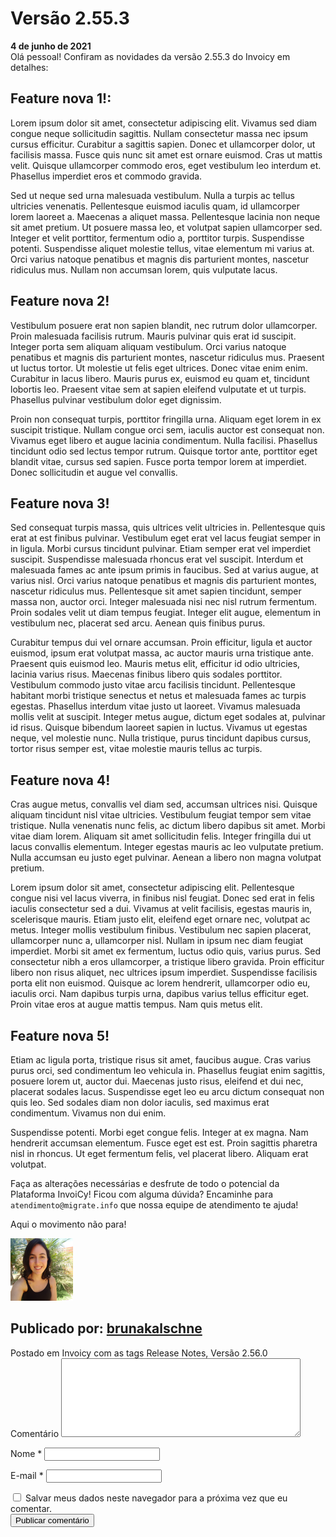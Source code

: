 # Versão 2.55.3
<div class="data_Artigo">
    <b>4 de junho de 2021</b>
</div>
Olá pessoal!
Confiram as novidades da versão 2.55.3 do Invoicy em detalhes:

## Feature nova 1!:

Lorem ipsum dolor sit amet, consectetur adipiscing elit. Vivamus sed diam congue neque sollicitudin sagittis. Nullam consectetur massa nec ipsum cursus efficitur. Curabitur a sagittis sapien. Donec et ullamcorper dolor, ut facilisis massa. Fusce quis nunc sit amet est ornare euismod. Cras ut mattis velit. Quisque ullamcorper commodo eros, eget vestibulum leo interdum et. Phasellus imperdiet eros et commodo gravida.

Sed ut neque sed urna malesuada vestibulum. Nulla a turpis ac tellus ultricies venenatis. Pellentesque euismod iaculis quam, id ullamcorper lorem laoreet a. Maecenas a aliquet massa. Pellentesque lacinia non neque sit amet pretium. Ut posuere massa leo, et volutpat sapien ullamcorper sed. Integer et velit porttitor, fermentum odio a, porttitor turpis. Suspendisse potenti. Suspendisse aliquet molestie tellus, vitae elementum mi varius at. Orci varius natoque penatibus et magnis dis parturient montes, nascetur ridiculus mus. Nullam non accumsan lorem, quis vulputate lacus.

## Feature nova 2!

Vestibulum posuere erat non sapien blandit, nec rutrum dolor ullamcorper. Proin malesuada facilisis rutrum. Mauris pulvinar quis erat id suscipit. Integer porta sem aliquam aliquam vestibulum. Orci varius natoque penatibus et magnis dis parturient montes, nascetur ridiculus mus. Praesent ut luctus tortor. Ut molestie ut felis eget ultrices. Donec vitae enim enim. Curabitur in lacus libero. Mauris purus ex, euismod eu quam et, tincidunt lobortis leo. Praesent vitae sem at sapien eleifend vulputate et ut turpis. Phasellus pulvinar vestibulum dolor eget dignissim.

Proin non consequat turpis, porttitor fringilla urna. Aliquam eget lorem in ex suscipit tristique. Nullam congue orci sem, iaculis auctor est consequat non. Vivamus eget libero et augue lacinia condimentum. Nulla facilisi. Phasellus tincidunt odio sed lectus tempor rutrum. Quisque tortor ante, porttitor eget blandit vitae, cursus sed sapien. Fusce porta tempor lorem at imperdiet. Donec sollicitudin et augue vel convallis.

## Feature nova 3!

Sed consequat turpis massa, quis ultrices velit ultricies in. Pellentesque quis erat at est finibus pulvinar. Vestibulum eget erat vel lacus feugiat semper in in ligula. Morbi cursus tincidunt pulvinar. Etiam semper erat vel imperdiet suscipit. Suspendisse malesuada rhoncus erat vel suscipit. Interdum et malesuada fames ac ante ipsum primis in faucibus. Sed at varius augue, at varius nisl. Orci varius natoque penatibus et magnis dis parturient montes, nascetur ridiculus mus. Pellentesque sit amet sapien tincidunt, semper massa non, auctor orci. Integer malesuada nisi nec nisl rutrum fermentum. Proin sodales velit ut diam tempus feugiat. Integer elit augue, elementum in vestibulum nec, placerat sed arcu. Aenean quis finibus purus.

Curabitur tempus dui vel ornare accumsan. Proin efficitur, ligula et auctor euismod, ipsum erat volutpat massa, ac auctor mauris urna tristique ante. Praesent quis euismod leo. Mauris metus elit, efficitur id odio ultricies, lacinia varius risus. Maecenas finibus libero quis sodales porttitor. Vestibulum commodo justo vitae arcu facilisis tincidunt. Pellentesque habitant morbi tristique senectus et netus et malesuada fames ac turpis egestas. Phasellus interdum vitae justo ut laoreet. Vivamus malesuada mollis velit at suscipit. Integer metus augue, dictum eget sodales at, pulvinar id risus. Quisque bibendum laoreet sapien in luctus. Vivamus ut egestas neque, vel molestie nunc. Nulla tristique, purus tincidunt dapibus cursus, tortor risus semper est, vitae molestie mauris tellus ac turpis.

## Feature nova 4!

Cras augue metus, convallis vel diam sed, accumsan ultrices nisi. Quisque aliquam tincidunt nisl vitae ultricies. Vestibulum feugiat tempor sem vitae tristique. Nulla venenatis nunc felis, ac dictum libero dapibus sit amet. Morbi vitae diam lorem. Aliquam sit amet sollicitudin felis. Integer fringilla dui ut lacus convallis elementum. Integer egestas mauris ac leo vulputate pretium. Nulla accumsan eu justo eget pulvinar. Aenean a libero non magna volutpat pretium.

Lorem ipsum dolor sit amet, consectetur adipiscing elit. Pellentesque congue nisi vel lacus viverra, in finibus nisl feugiat. Donec sed erat in felis iaculis consectetur sed a dui. Vivamus at velit facilisis, egestas mauris in, scelerisque mauris. Etiam justo elit, eleifend eget ornare nec, volutpat ac metus. Integer mollis vestibulum finibus. Vestibulum nec sapien placerat, ullamcorper nunc a, ullamcorper nisl. Nullam in ipsum nec diam feugiat imperdiet. Morbi sit amet ex fermentum, luctus odio quis, varius purus. Sed consectetur nibh a eros ullamcorper, a tristique libero gravida. Proin efficitur libero non risus aliquet, nec ultrices ipsum imperdiet. Suspendisse facilisis porta elit non euismod. Quisque ac lorem hendrerit, ullamcorper odio eu, iaculis orci. Nam dapibus turpis urna, dapibus varius tellus efficitur eget. Proin vitae eros at augue mattis tempus. Nam quis metus elit.

## Feature nova 5!

Etiam ac ligula porta, tristique risus sit amet, faucibus augue. Cras varius purus orci, sed condimentum leo vehicula in. Phasellus feugiat enim sagittis, posuere lorem ut, auctor dui. Maecenas justo risus, eleifend et dui nec, placerat sodales lacus. Suspendisse eget leo eu arcu dictum consequat non quis leo. Sed sodales diam non dolor iaculis, sed maximus erat condimentum. Vivamus non dui enim.

Suspendisse potenti. Morbi eget congue felis. Integer at ex magna. Nam hendrerit accumsan elementum. Fusce eget est est. Proin sagittis pharetra nisl in rhoncus. Ut eget fermentum felis, vel placerat libero. Aliquam erat volutpat.

Faça as alterações necessárias e desfrute de todo o potencial da Plataforma InvoiCy!
Ficou com alguma dúvida? Encaminhe para `atendimento@migrate.info` que nossa equipe de atendimento te ajuda!

Aqui o movimento não para!

<div class="autor">
    <img alt="Avatar do autor" src="/img/img_autor.png">
    <div class="publi_Por">
        <h2>Publicado por: <a href="https://desenvolvedores.migrate.info/author/brunakalschne/" target="_blank"  title="Posts de brunakalschne">brunakalschne</a></h2>
    </div>
<span>Postado em <a>Invoicy </a>com as tags <a>Release Notes</a>, <a>Versão 2.56.0</a></span>
</div>
<div class="comentarios">
    <form class="form_comentarios">
        <span class="form_comentarios_comment">
            <label for="comment">Comentário </label>
            <textarea id="comment" name="comment" cols="45" rows="8" maxlength="65525" required="required"></textarea>
        </span>
        <p class="form_comentarios_nome">
            <label for="name">Nome <span class="required">*</span></label>
            <input id="name" name="name" type="text" value="" maxlength="245" required="required">
        </p>
        <p class="form_comentarios_email">
            <label for="email">E-mail <span class="required">*</span></label>
            <input id="email" name="email" type="email" value="" maxlength="100" aria-describedby="email-notes" required="required">
        </p>
        <div class="form_comentarios_cookie_checkbox">
            <input id="wp-comment-cookies-consent" name="wp-comment-cookies-consent" type="checkbox" value="yes">
            <label for="wp-comment-cookies-consent">Salvar meus dados neste navegador para a próxima vez que eu comentar.</label>
        </div>
        <div class="form_comentarios_submit">
            <input name="submit" type="submit" id="submit" class="submit btn btn-primary btn-sm btn-invoicy rounded-pill" value="Publicar comentário">
        </div>
    </form>
</div>